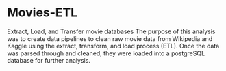 # Movies-ETL
Extract, Load, and Transfer movie databases
The purpose of this analysis was to create data pipelines to clean raw movie data from Wikipedia and Kaggle using the extract, transform, and load process (ETL). Once the data was parsed through and cleaned, they were loaded into a postgreSQL database for further analysis.
